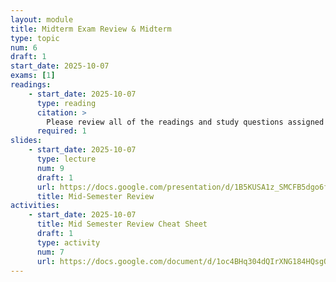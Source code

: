 ```yaml
---
layout: module
title: Midterm Exam Review & Midterm
type: topic
num: 6
draft: 1
start_date: 2025-10-07
exams: [1]
readings:
    - start_date: 2025-10-07
      type: reading
      citation: >
        Please review all of the readings and study questions assigned thus far, in preparation for the mid-term review.
      required: 1
slides: 
    - start_date: 2025-10-07
      type: lecture
      num: 9
      draft: 1
      url: https://docs.google.com/presentation/d/1B5KUSA1z_SMCFB5dgo6fSU6YZhDr1MTP615czZ1Qcsc/edit?usp=sharing
      title: Mid-Semester Review
activities:
    - start_date: 2025-10-07
      title: Mid Semester Review Cheat Sheet
      draft: 1
      type: activity
      num: 7
      url: https://docs.google.com/document/d/1oc4BHq304dQIrXNG184HQsgOUnlaSQQYpyMjEDYO7Ws/edit?usp=sharing
---
```


